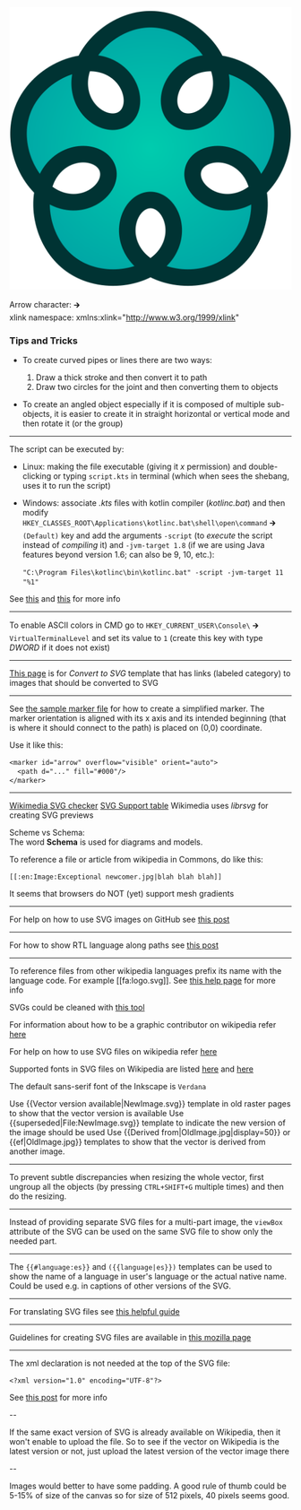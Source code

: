 ![logo](./symbol/2-optimized.svg)

Arrow character: 🡲  
xlink namespace: xmlns:xlink="http://www.w3.org/1999/xlink"

### Tips and Tricks

 - To create curved pipes or lines there are two ways:
     1. Draw a thick stroke and then convert it to path
     2. Draw two circles for the joint and then converting them to objects

 - To create an angled object especially if it is composed of multiple sub-objects, it is
   easier to create it in straight horizontal or vertical mode and then rotate it (or the group)

---

The script can be executed by:
  - Linux: making the file executable (giving it *x* permission) and double-clicking or
    typing `script.kts` in terminal (which when sees the shebang, uses it to run the script)
  - Windows: associate *.kts* files with kotlin compiler (*kotlinc.bat*) and then
    modify `HKEY_CLASSES_ROOT\Applications\kotlinc.bat\shell\open\command` 🡲 `(Default)` key
    and add the arguments `-script` (to *execute* the script instead of *compiling* it) and
    `-jvm-target 1.8` (if we are using Java features beyond version 1.6; can also be 9, 10, etc.):

    `"C:\Program Files\kotlinc\bin\kotlinc.bat" -script -jvm-target 11 "%1"`

See [this](https://stackoverflow.com/a/7574585) and [this](https://superuser.com/q/361816) for more info

---

To enable ASCII colors in CMD go to `HKEY_CURRENT_USER\Console\` 🡲 `VirtualTerminalLevel`
and set its value to `1` (create this key with type *DWORD* if it does not exist)

---

[This page](https://commons.wikimedia.org/wiki/Template:Convert_to_SVG) is for *Convert to SVG* template that has links (labeled category) to images that should be converted to SVG

---

See [the sample marker file](marker.svg) for how to create a simplified marker.
The marker orientation is aligned with its x axis and its intended beginning
(that is where it should connect to the path) is placed on (0,0) coordinate.

Use it like this:

    <marker id="arrow" overflow="visible" orient="auto">
      <path d="..." fill="#000"/>
    </marker>

---

[Wikimedia SVG checker](https://commons.wikimedia.org/wiki/Commons:Commons_SVG_Checker)
[SVG Support table](https://razrfalcon.github.io/resvg-test-suite/svg-support-table.html)
Wikimedia uses *librsvg* for creating SVG previews

Scheme vs Schema:  
The word **Schema** is used for diagrams and models.

To reference a file or article from wikipedia in Commons, do like this:

    [[:en:Image:Exceptional newcomer.jpg|blah blah blah]]

It seems that browsers do NOT (yet) support mesh gradients

---

For help on how to use SVG images on GitHub see [this post](https://stackoverflow.com/q/13808020)

---

For how to show RTL language along paths see [this post](https://stackoverflow.com/q/24849981/)

---

To reference files from other wikipedia languages prefix its name with the language code.
For example [[fa:logo.svg]]. See [this help page](https://en.wikipedia.org/wiki/Help:Interlanguage_links) for more info

SVGs could be cleaned with [this tool](https://github.com/RazrFalcon/svgcleaner)

For information about how to be a graphic contributor on wikipedia refer [here](https://en.wikipedia.org/wiki/Wikipedia:Graphics_Lab)

For help on how to use SVG files on wikipedia refer [here](https://commons.wikimedia.org/wiki/Help:SVG)

Supported fonts in SVG files on Wikipedia are listed [here](https://meta.wikimedia.org/wiki/SVG_fonts)
and [here](https://en.wikipedia.org/wiki/Wikipedia:Typography)

The default sans-serif font of the Inkscape is `Verdana`

Use {{Vector version available|NewImage.svg}} template in old raster pages to show that the vector version is available
Use {{superseded|File:NewImage.svg}} template to indicate the new version of the image should be used
Use {{Derived from|OldImage.jpg|display=50}} or {{ef|OldImage.jpg}} templates to show that the vector is derived from another image.

---

To prevent subtle discrepancies when resizing the whole vector,
first ungroup all the objects (by pressing `CTRL+SHIFT+G` multiple times)
and then do the resizing.

---

Instead of providing separate SVG files for a multi-part image, the `viewBox` attribute
of the SVG can be used on the same SVG file to show only the needed part.

---

The `{{#language:es}}` and `({{language|es}})` templates can be used to show the name of a language
in user's language or the actual native name.
Could be used e.g. in captions of other versions of the SVG.

---

For translating SVG files see [this helpful guide](https://commons.wikimedia.org/wiki/Commons:Translation_possible/Learn_more)

---

Guidelines for creating  SVG files are available in [this mozilla page](https://developer.mozilla.org/en-US/docs/Mozilla/Developer_guide/SVG_Guidelines)

---

The xml declaration is not needed at the top of the SVG file:

    <?xml version="1.0" encoding="UTF-8"?>

See [this post](https://stackoverflow.com/q/38169475) for more info

--

If the same exact version of SVG is already available on Wikipedia, then it
won't enable to upload the file. So to see if the vector on Wikipedia is the
latest version or not, just upload the latest version of the vector image there

--

Images would better to have some padding. A good rule of thumb could be 5-15% of
size of the canvas so for size of 512 pixels, 40 pixels seems good.
